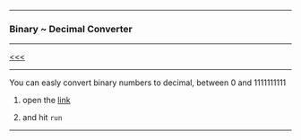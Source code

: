 
---

### Binary ~ Decimal Converter

---

[<<<](https://github.com/ttltrk/PRG/blob/master/PY/APP/APPS_PY.MD)

---

You can easly convert binary numbers to decimal, between 0 and 1111111111

1. open the [link](https://repl.it/NKQU/0) 

2. and hit ```run```

---

